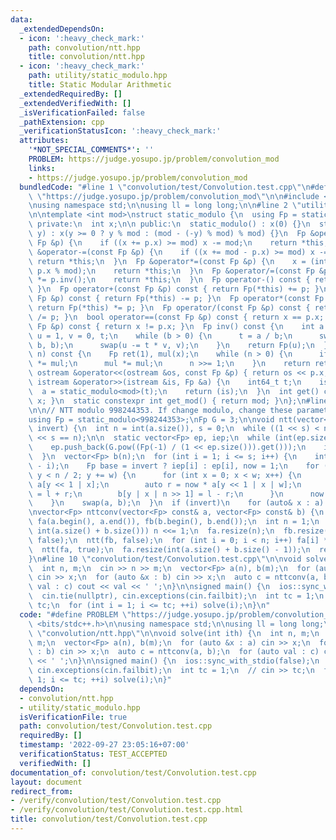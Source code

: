```yaml
---
data:
  _extendedDependsOn:
  - icon: ':heavy_check_mark:'
    path: convolution/ntt.hpp
    title: convolution/ntt.hpp
  - icon: ':heavy_check_mark:'
    path: utility/static_modulo.hpp
    title: Static Modular Arithmetic
  _extendedRequiredBy: []
  _extendedVerifiedWith: []
  _isVerificationFailed: false
  _pathExtension: cpp
  _verificationStatusIcon: ':heavy_check_mark:'
  attributes:
    '*NOT_SPECIAL_COMMENTS*': ''
    PROBLEM: https://judge.yosupo.jp/problem/convolution_mod
    links:
    - https://judge.yosupo.jp/problem/convolution_mod
  bundledCode: "#line 1 \"convolution/test/Convolution.test.cpp\"\n#define PROBLEM\
    \ \"https://judge.yosupo.jp/problem/convolution_mod\"\n\n#include <bits/stdc++.h>\n\
    \nusing namespace std;\n\nusing ll = long long;\n\n#line 2 \"utility/static_modulo.hpp\"\
    \n\ntemplate <int mod>\nstruct static_modulo {\n  using Fp = static_modulo;\n\n\
    \ private:\n  int x;\n\n public:\n  static_modulo() : x(0) {}\n  static_modulo(int64_t\
    \ y) : x(y >= 0 ? y % mod : (mod - (-y) % mod) % mod) {}\n  Fp &operator+=(const\
    \ Fp &p) {\n    if ((x += p.x) >= mod) x -= mod;\n    return *this;\n  }\n  Fp\
    \ &operator-=(const Fp &p) {\n    if ((x += mod - p.x) >= mod) x -= mod;\n   \
    \ return *this;\n  }\n  Fp &operator*=(const Fp &p) {\n    x = (int)(1ll * x *\
    \ p.x % mod);\n    return *this;\n  }\n  Fp &operator/=(const Fp &p) {\n    *this\
    \ *= p.inv();\n    return *this;\n  }\n  Fp operator-() const { return Fp(-x);\
    \ }\n  Fp operator+(const Fp &p) const { return Fp(*this) += p; }\n  Fp operator-(const\
    \ Fp &p) const { return Fp(*this) -= p; }\n  Fp operator*(const Fp &p) const {\
    \ return Fp(*this) *= p; }\n  Fp operator/(const Fp &p) const { return Fp(*this)\
    \ /= p; }\n  bool operator==(const Fp &p) const { return x == p.x; }\n  bool operator!=(const\
    \ Fp &p) const { return x != p.x; }\n  Fp inv() const {\n    int a = x, b = mod,\
    \ u = 1, v = 0, t;\n    while (b > 0) {\n      t = a / b;\n      swap(a -= t *\
    \ b, b);\n      swap(u -= t * v, v);\n    }\n    return Fp(u);\n  }\n  Fp pow(int64_t\
    \ n) const {\n    Fp ret(1), mul(x);\n    while (n > 0) {\n      if (n & 1) ret\
    \ *= mul;\n      mul *= mul;\n      n >>= 1;\n    }\n    return ret;\n  }\n  friend\
    \ ostream &operator<<(ostream &os, const Fp &p) { return os << p.x; }\n  friend\
    \ istream &operator>>(istream &is, Fp &a) {\n    int64_t t;\n    is >> t;\n  \
    \  a = static_modulo<mod>(t);\n    return (is);\n  }\n  int get() const { return\
    \ x; }\n  static constexpr int get_mod() { return mod; }\n};\n#line 2 \"convolution/ntt.hpp\"\
    \n\n// NTT modulo 998244353. If change modulo, change these parameters accordingly\n\
    using Fp = static_modulo<998244353>;\nFp G = 3;\n\nvoid ntt(vector<Fp>& a, bool\
    \ invert) {\n  int n = int(a.size()), s = 0;\n  while ((1 << s) < n) s++;\n  assert(1\
    \ << s == n);\n\n  static vector<Fp> ep, iep;\n  while (int(ep.size()) <= s) {\n\
    \    ep.push_back(G.pow((Fp(-1) / (1 << ep.size())).get()));\n    iep.push_back(ep.back().inv());\n\
    \  }\n  vector<Fp> b(n);\n  for (int i = 1; i <= s; i++) {\n    int w = 1 << (s\
    \ - i);\n    Fp base = invert ? iep[i] : ep[i], now = 1;\n    for (int y = 0;\
    \ y < n / 2; y += w) {\n      for (int x = 0; x < w; x++) {\n        auto l =\
    \ a[y << 1 | x];\n        auto r = now * a[y << 1 | x | w];\n        b[y | x]\
    \ = l + r;\n        b[y | x | n >> 1] = l - r;\n      }\n      now *= base;\n\
    \    }\n    swap(a, b);\n  }\n  if (invert)\n    for (auto& x : a) x /= n;\n}\n\
    \nvector<Fp> nttconv(vector<Fp> const& a, vector<Fp> const& b) {\n  vector<Fp>\
    \ fa(a.begin(), a.end()), fb(b.begin(), b.end());\n  int n = 1;\n  while (n <\
    \ int(a.size() + b.size())) n <<= 1;\n  fa.resize(n);\n  fb.resize(n);\n  ntt(fa,\
    \ false);\n  ntt(fb, false);\n  for (int i = 0; i < n; i++) fa[i] *= fb[i];\n\
    \  ntt(fa, true);\n  fa.resize(int(a.size() + b.size() - 1));\n  return fa;\n\
    }\n#line 10 \"convolution/test/Convolution.test.cpp\"\n\nvoid solve(int ith) {\n\
    \  int n, m;\n  cin >> n >> m;\n  vector<Fp> a(n), b(m);\n  for (auto &x : a)\
    \ cin >> x;\n  for (auto &x : b) cin >> x;\n  auto c = nttconv(a, b);\n  for (auto\
    \ val : c) cout << val << ' ';\n}\n\nsigned main() {\n  ios::sync_with_stdio(false);\n\
    \  cin.tie(nullptr), cin.exceptions(cin.failbit);\n  int tc = 1;\n  // cin >>\
    \ tc;\n  for (int i = 1; i <= tc; ++i) solve(i);\n}\n"
  code: "#define PROBLEM \"https://judge.yosupo.jp/problem/convolution_mod\"\n\n#include\
    \ <bits/stdc++.h>\n\nusing namespace std;\n\nusing ll = long long;\n\n#include\
    \ \"convolution/ntt.hpp\"\n\nvoid solve(int ith) {\n  int n, m;\n  cin >> n >>\
    \ m;\n  vector<Fp> a(n), b(m);\n  for (auto &x : a) cin >> x;\n  for (auto &x\
    \ : b) cin >> x;\n  auto c = nttconv(a, b);\n  for (auto val : c) cout << val\
    \ << ' ';\n}\n\nsigned main() {\n  ios::sync_with_stdio(false);\n  cin.tie(nullptr),\
    \ cin.exceptions(cin.failbit);\n  int tc = 1;\n  // cin >> tc;\n  for (int i =\
    \ 1; i <= tc; ++i) solve(i);\n}"
  dependsOn:
  - convolution/ntt.hpp
  - utility/static_modulo.hpp
  isVerificationFile: true
  path: convolution/test/Convolution.test.cpp
  requiredBy: []
  timestamp: '2022-09-27 23:05:16+07:00'
  verificationStatus: TEST_ACCEPTED
  verifiedWith: []
documentation_of: convolution/test/Convolution.test.cpp
layout: document
redirect_from:
- /verify/convolution/test/Convolution.test.cpp
- /verify/convolution/test/Convolution.test.cpp.html
title: convolution/test/Convolution.test.cpp
---
```


